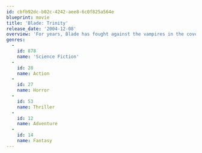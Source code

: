 ```yaml
---
id: cbfb92dc-b02c-4242-aee8-6c0f825a564e
blueprint: movie
title: 'Blade: Trinity'
release_date: '2004-12-08'
overview: 'For years, Blade has fought against the vampires in the cover of the night. But now, after falling into the crosshairs of the FBI, he is forced out into the daylight, where he is driven to join forces with a clan of human vampire hunters he never knew existed - The Nightstalkers. Together with Abigail and Hannibal, two deftly trained Nightstalkers, Blade follows a trail of blood to the ancient creature that is also hunting him, the original vampire, Dracula.'
genres:
  -
    id: 878
    name: 'Science Fiction'
  -
    id: 28
    name: Action
  -
    id: 27
    name: Horror
  -
    id: 53
    name: Thriller
  -
    id: 12
    name: Adventure
  -
    id: 14
    name: Fantasy
---
```

